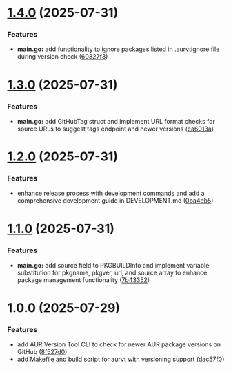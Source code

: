 # [1.4.0](https://github.com/brianrobt/aurvt/compare/v1.3.0...v1.4.0) (2025-07-31)


### Features

* **main.go:** add functionality to ignore packages listed in .aurvtignore file during version check ([60327f3](https://github.com/brianrobt/aurvt/commit/60327f36dce9743d5d6ffcafc5715e9e65b8ece4))

# [1.3.0](https://github.com/brianrobt/aurvt/compare/v1.2.0...v1.3.0) (2025-07-31)


### Features

* **main.go:** add GitHubTag struct and implement URL format checks for source URLs to suggest tags endpoint and newer versions ([ea6013a](https://github.com/brianrobt/aurvt/commit/ea6013af86aaa977face3cf7ec515bcdcf6c923c))

# [1.2.0](https://github.com/brianrobt/aurvt/compare/v1.1.0...v1.2.0) (2025-07-31)


### Features

* enhance release process with development commands and add a comprehensive development guide in DEVELOPMENT.md ([0ba4eb5](https://github.com/brianrobt/aurvt/commit/0ba4eb5ea5f88f748f49ee0bfb7e6ad91a694413))

# [1.1.0](https://github.com/brianrobt/aurvt/compare/v1.0.0...v1.1.0) (2025-07-31)


### Features

* **main.go:** add source field to PKGBUILDInfo and implement variable substitution for pkgname, pkgver, url, and source array to enhance package management functionality ([7b43352](https://github.com/brianrobt/aurvt/commit/7b4335247190647de21e754f9da4254186ebbae6))

# 1.0.0 (2025-07-29)


### Features

* add AUR Version Tool CLI to check for newer AUR package versions on GitHub ([8f527d0](https://github.com/brianrobt/aurvt/commit/8f527d00a3f03b45cfbba260176b443fd46051cd))
* add Makefile and build script for aurvt with versioning support ([dac57f0](https://github.com/brianrobt/aurvt/commit/dac57f0809ef14daa7452ad202297278648cb4d4))
